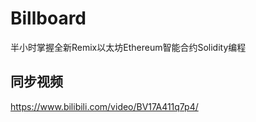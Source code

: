 # Billboard
半小时掌握全新Remix以太坊Ethereum智能合约Solidity编程


## 同步视频
https://www.bilibili.com/video/BV17A411q7p4/
